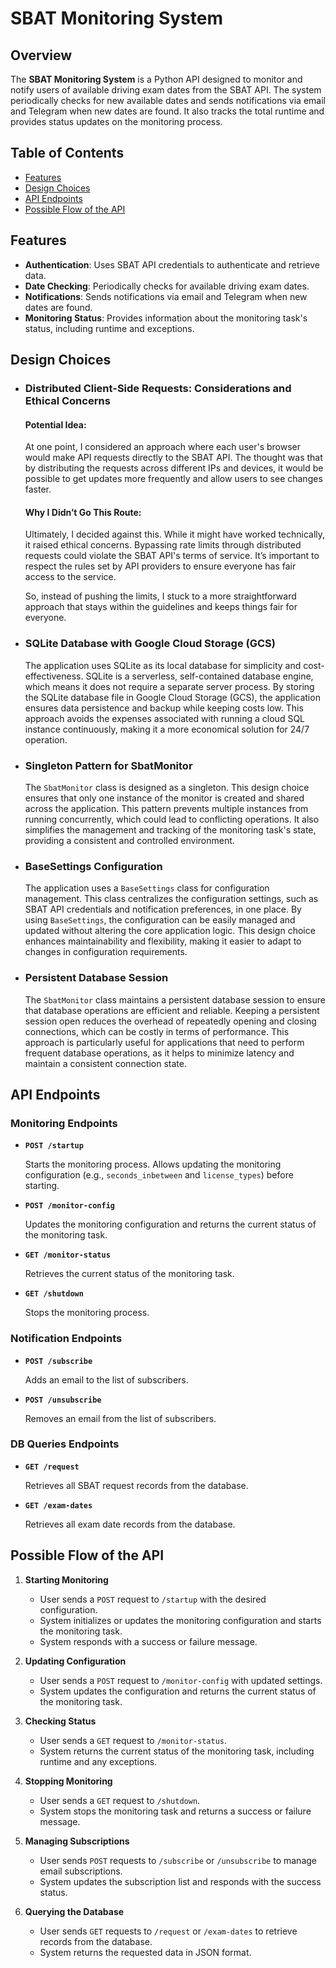 # SBAT Monitoring System

## Overview

The **SBAT Monitoring System** is a Python API designed to monitor and notify users of available driving exam dates from the SBAT API. The system periodically checks for new available dates and sends notifications via email and Telegram when new dates are found. It also tracks the total runtime and provides status updates on the monitoring process.

## Table of Contents

- [Features](#features)
- [Design Choices](#design-choices)
- [API Endpoints](#api-endpoints)
- [Possible Flow of the API](#possible-flow-of-the-api)

## Features

- **Authentication**: Uses SBAT API credentials to authenticate and retrieve data.
- **Date Checking**: Periodically checks for available driving exam dates.
- **Notifications**: Sends notifications via email and Telegram when new dates are found.
- **Monitoring Status**: Provides information about the monitoring task's status, including runtime and exceptions.

## Design Choices

- ### Distributed Client-Side Requests: Considerations and Ethical Concerns

  #### Potential Idea:

  At one point, I considered an approach where each user's browser would make API requests directly to the SBAT API. The thought was that by distributing the requests across different IPs and devices, it would be possible to get updates more frequently and allow users to see changes faster.

  #### Why I Didn’t Go This Route:

  Ultimately, I decided against this. While it might have worked technically, it raised ethical concerns. Bypassing rate limits through distributed requests could violate the SBAT API's terms of service. It’s important to respect the rules set by API providers to ensure everyone has fair access to the service.

  So, instead of pushing the limits, I stuck to a more straightforward approach that stays within the guidelines and keeps things fair for everyone.

- ### SQLite Database with Google Cloud Storage (GCS)

  The application uses SQLite as its local database for simplicity and cost-effectiveness. SQLite is a serverless, self-contained database engine, which means it does not require a separate server process. By storing the SQLite database file in Google Cloud Storage (GCS), the application ensures data persistence and backup while keeping costs low. This approach avoids the expenses associated with running a cloud SQL instance continuously, making it a more economical solution for 24/7 operation.

- ### Singleton Pattern for SbatMonitor

  The `SbatMonitor` class is designed as a singleton. This design choice ensures that only one instance of the monitor is created and shared across the application. This pattern prevents multiple instances from running concurrently, which could lead to conflicting operations. It also simplifies the management and tracking of the monitoring task's state, providing a consistent and controlled environment.

- ### BaseSettings Configuration

  The application uses a `BaseSettings` class for configuration management. This class centralizes the configuration settings, such as SBAT API credentials and notification preferences, in one place. By using `BaseSettings`, the configuration can be easily managed and updated without altering the core application logic. This design choice enhances maintainability and flexibility, making it easier to adapt to changes in configuration requirements.

- ### Persistent Database Session

  The `SbatMonitor` class maintains a persistent database session to ensure that database operations are efficient and reliable. Keeping a persistent session open reduces the overhead of repeatedly opening and closing connections, which can be costly in terms of performance. This approach is particularly useful for applications that need to perform frequent database operations, as it helps to minimize latency and maintain a consistent connection state.

## API Endpoints

### Monitoring Endpoints

- **`POST /startup`**

  Starts the monitoring process. Allows updating the monitoring configuration (e.g., `seconds_inbetween` and `license_types`) before starting.

- **`POST /monitor-config`**

  Updates the monitoring configuration and returns the current status of the monitoring task.

- **`GET /monitor-status`**

  Retrieves the current status of the monitoring task.

- **`GET /shutdown`**

  Stops the monitoring process.

### Notification Endpoints

- **`POST /subscribe`**

  Adds an email to the list of subscribers.

- **`POST /unsubscribe`**

  Removes an email from the list of subscribers.

### DB Queries Endpoints

- **`GET /request`**

  Retrieves all SBAT request records from the database.

- **`GET /exam-dates`**

  Retrieves all exam date records from the database.

## Possible Flow of the API

1. **Starting Monitoring**

   - User sends a `POST` request to `/startup` with the desired configuration.
   - System initializes or updates the monitoring configuration and starts the monitoring task.
   - System responds with a success or failure message.

2. **Updating Configuration**

   - User sends a `POST` request to `/monitor-config` with updated settings.
   - System updates the configuration and returns the current status of the monitoring task.

3. **Checking Status**

   - User sends a `GET` request to `/monitor-status`.
   - System returns the current status of the monitoring task, including runtime and any exceptions.

4. **Stopping Monitoring**

   - User sends a `GET` request to `/shutdown`.
   - System stops the monitoring task and returns a success or failure message.

5. **Managing Subscriptions**

   - User sends `POST` requests to `/subscribe` or `/unsubscribe` to manage email subscriptions.
   - System updates the subscription list and responds with the success status.

6. **Querying the Database**

   - User sends `GET` requests to `/request` or `/exam-dates` to retrieve records from the database.
   - System returns the requested data in JSON format.
